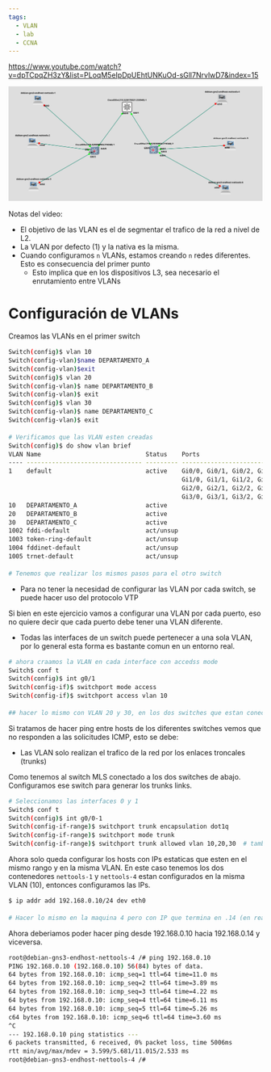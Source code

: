 ```yaml
---
tags:
  - VLAN
  - lab
  - CCNA
---
```


https://www.youtube.com/watch?v=dpTCpqZH3zY&list=PLoqM5eIpDpUEhtUNKuOd-sGll7NrvlwD7&index=15

![](_anexos_/Screenshot%20from%202024-01-09%2016-49-08.png)

Notas del  video:
- El objetivo de las VLAN es el de segmentar el trafico de la red a nivel de L2.
- La VLAN por defecto (1) y la nativa es la misma.
- Cuando configuramos `n` VLANs, estamos creando `n` redes diferentes. Esto es consecuencia del primer punto
	- Esto implica que en los dispositivos L3, sea necesario el enrutamiento entre VLANs

# Configuración de VLANs
Creamos las VLANs en el primer switch
``` bash
Switch(config)$ vlan 10
Switch(config-vlan)$name DEPARTAMENTO_A
Switch(config-vlan)$exit
Switch(config)$ vlan 20
Switch(config-vlan)$ name DEPARTAMENTO_B
Switch(config-vlan)$ exit
Switch(config)$ vlan 30
Switch(config-vlan)$ name DEPARTAMENTO_C
Switch(config-vlan)$ exit

# Verificamos que las VLAN esten creadas
Switch(config)$ do show vlan brief
VLAN Name                             Status    Ports
---- -------------------------------- --------- -------------------------------
1    default                          active    Gi0/0, Gi0/1, Gi0/2, Gi0/3
                                                Gi1/0, Gi1/1, Gi1/2, Gi1/3
                                                Gi2/0, Gi2/1, Gi2/2, Gi2/3
                                                Gi3/0, Gi3/1, Gi3/2, Gi3/3
10   DEPARTAMENTO_A                   active    
20   DEPARTAMENTO_B                   active    
30   DEPARTAMENTO_C                   active    
1002 fddi-default                     act/unsup 
1003 token-ring-default               act/unsup 
1004 fddinet-default                  act/unsup 
1005 trnet-default                    act/unsup 

# Tenemos que realizar los mismos pasos para el otro switch

```

- Para no tener la necesidad de configurar las VLAN por cada switch, se puede hacer uso del protocolo VTP

Si bien en este ejercicio vamos a configurar una VLAN por cada puerto, eso no quiere decir que cada puerto debe tener una VLAN diferente.
- Todas las interfaces de un switch puede pertenecer a una sola VLAN, por lo general esta forma es bastante comun en un entorno real.

``` bash
# ahora craamos la VLAN en cada interface con accedss mode
Switch$ conf t
Switch(config)$ int g0/1
Switch(config-if)$ switchport mode access
Switch(config-if)$ switchport access vlan 10

## hacer lo mismo con VLAN 20 y 30, en los dos switches que estan conectados a los end hosts
```

Si tratamos de hacer ping entre hosts de los diferentes switches vemos que no responden a las solicitudes ICMP, esto se debe:
- Las VLAN solo realizan el trafico de la red por los enlaces troncales (trunks)

Como tenemos al switch MLS conectado a los dos switches de abajo. Configuramos ese switch para generar los trunks links. 

``` bash
# Seleccionamos las interfaces 0 y 1
Switch$ conf t
Switch(config)$ int g0/0-1
Switch(config-if-range)$ switchport trunk encapsulation dot1q
Switch(config-if-range)$ switchport mode trunk
Switch(config-if-range)$ switchport trunk allowed vlan 10,20,30  # tambien es posible usar el parametro 'all'
```

Ahora solo queda configurar los hosts con IPs estaticas que esten en el mismo rango y en la misma VLAN.
En este caso tenemos los dos contenedores `nettools-1` y `nettools-4` estan configurados en la misma VLAN (10), entonces configuramos las IPs.

``` bash
$ ip addr add 192.168.0.10/24 dev eth0

# Hacer lo mismo en la maquina 4 pero con IP que termina en .14 (en realidad cualquier numero pero para respetar el orden... )
```

Ahora deberiamos poder hacer ping desde 192.168.0.10 hacia 192.168.0.14 y viceversa.

``` bash
root@debian-gns3-endhost-nettools-4 /# ping 192.168.0.10
PING 192.168.0.10 (192.168.0.10) 56(84) bytes of data.
64 bytes from 192.168.0.10: icmp_seq=1 ttl=64 time=11.0 ms
64 bytes from 192.168.0.10: icmp_seq=2 ttl=64 time=3.89 ms
64 bytes from 192.168.0.10: icmp_seq=3 ttl=64 time=4.22 ms
64 bytes from 192.168.0.10: icmp_seq=4 ttl=64 time=6.11 ms
64 bytes from 192.168.0.10: icmp_seq=5 ttl=64 time=5.26 ms
c64 bytes from 192.168.0.10: icmp_seq=6 ttl=64 time=3.60 ms
^C
--- 192.168.0.10 ping statistics ---
6 packets transmitted, 6 received, 0% packet loss, time 5006ms
rtt min/avg/max/mdev = 3.599/5.681/11.015/2.533 ms
root@debian-gns3-endhost-nettools-4 /# 

```

